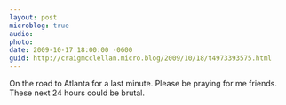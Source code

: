 ```yaml
---
layout: post
microblog: true
audio: 
photo: 
date: 2009-10-17 18:00:00 -0600
guid: http://craigmcclellan.micro.blog/2009/10/18/t4973393575.html
---
```

On the road to Atlanta for a last minute. Please be praying for me friends. These next 24 hours could be brutal.
